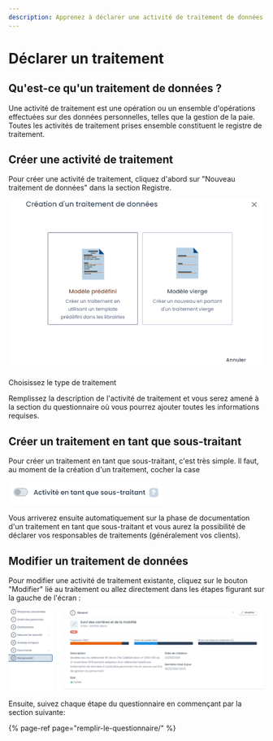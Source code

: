 ```yaml
---
description: Apprenez à déclarer une activité de traitement de données.
---
```


# Déclarer un traitement

## Qu'est-ce qu'un traitement de données ?

Une activité de traitement est une opération ou un ensemble d'opérations effectuées sur des données personnelles, telles que la gestion de la paie. Toutes les activités de traitement prises ensemble constituent le registre de traitement.

## Créer une activité de traitement 

Pour créer une activité de traitement, cliquez d'abord sur "Nouveau traitement de données" dans la section Registre.

![Choix du nouveau traitement](../../.gitbook/assets/image%20%281%29.png)

Choisissez le type de traitement 

Remplissez la description de l'activité de traitement et vous serez amené à la section du questionnaire où vous pourrez ajouter toutes les informations requises.



## Créer un traitement en tant que sous-traitant

Pour créer un traitement en tant que sous-traitant, c'est très simple. Il faut, au moment de la création d'un traitement, cocher la case 

![](../../.gitbook/assets/image%20%2885%29.png)

Vous arriverez ensuite automatiquement sur la phase de documentation d'un traitement en tant que sous-traitant et vous aurez la possibilité de déclarer vos responsables de traitements \(généralement vos clients\).

## Modifier un traitement de données

Pour modifier une activité de traitement existante, cliquez sur le bouton "Modifier" lié au traitement ou allez directement dans les étapes figurant sur la gauche de l'écran :

![](../../.gitbook/assets/image%20%2871%29.png)

Ensuite, suivez chaque étape du questionnaire en commençant par la section suivante:

{% page-ref page="remplir-le-questionnaire/" %}



